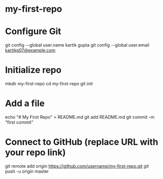 # my-first-repo
# Configure Git
git config --global user.name kartik gupta
git config --global user.email kartikg07@example.com

# Initialize repo
mkdir my-first-repo
cd my-first-repo
git init

# Add a file
echo "# My First Repo" > README.md
git add README.md
git commit -m "first commit"

# Connect to GitHub (replace URL with your repo link)
git remote add origin https://github.com/username/my-first-repo.git
git push -u origin master
